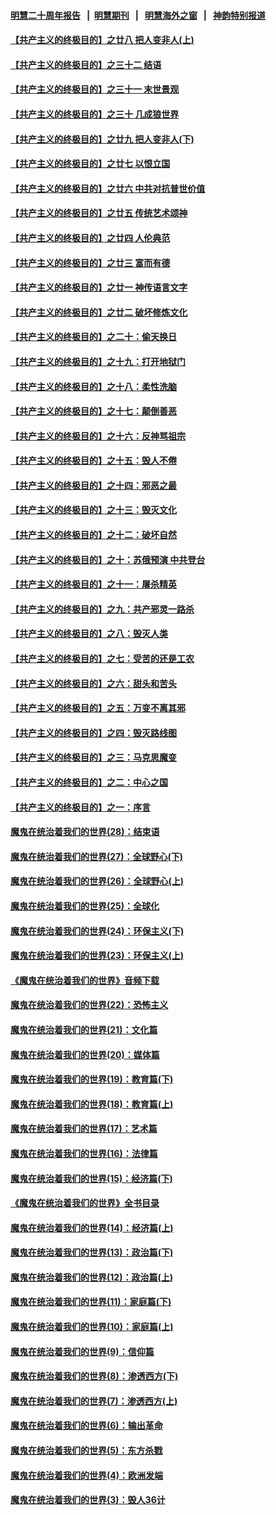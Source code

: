 #### [明慧二十周年报告](https://github.com/gfw-breaker/mh-reports/blob/master/README.md?t=07190941) &nbsp;&nbsp;|&nbsp;&nbsp;[明慧期刊](https://github.com/gfw-breaker/mh-qikan) &nbsp;&nbsp;|&nbsp;&nbsp; [明慧海外之窗](https://github.com/gfw-breaker/mh-news/blob/master/README.md?t=07190941) &nbsp;&nbsp;|&nbsp;&nbsp; [神韵特别报道](https://github.com/gfw-breaker/mh-news/blob/master/shenyun.md?t=07190941) 

#### [【共产主义的终极目的】之廿八 把人变非人(上)](../pages/nsc422/n11340492.md?t=07190941) 

#### [【共产主义的终极目的】之三十二 结语](../pages/nsc422/n11360535.md?t=07190941) 

#### [【共产主义的终极目的】之三十一 末世景观](../pages/nsc422/n11351129.md?t=07190941) 

#### [【共产主义的终极目的】之三十 几成狼世界](../pages/nsc422/n11348280.md?t=07190941) 

#### [【共产主义的终极目的】之廿九 把人变非人(下)](../pages/nsc422/n11344140.md?t=07190941) 

#### [【共产主义的终极目的】之廿七 以恨立国](../pages/nsc422/n11336944.md?t=07190941) 

#### [【共产主义的终极目的】之廿六 中共对抗普世价值](../pages/nsc422/n11324785.md?t=07190941) 

#### [【共产主义的终极目的】之廿五 传统艺术颂神](../pages/nsc422/n11296396.md?t=07190941) 

#### [【共产主义的终极目的】之廿四 人伦典范](../pages/nsc422/n11296397.md?t=07190941) 

#### [【共产主义的终极目的】之廿三 富而有德](../pages/nsc422/n11283598.md?t=07190941) 

#### [【共产主义的终极目的】之廿一 神传语言文字](../pages/nsc422/n11263265.md?t=07190941) 

#### [【共产主义的终极目的】之廿二 破坏修炼文化](../pages/nsc422/n11245728.md?t=07190941) 

#### [【共产主义的终极目的】之二十：偷天换日](../pages/nsc422/n11238846.md?t=07190941) 

#### [【共产主义的终极目的】之十九：打开地狱门](../pages/nsc422/n11206376.md?t=07190941) 

#### [【共产主义的终极目的】之十八：柔性洗脑](../pages/nsc422/n11199994.md?t=07190941) 

#### [【共产主义的终极目的】之十七：颠倒善恶](../pages/nsc422/n11179782.md?t=07190941) 

#### [【共产主义的终极目的】之十六：反神骂祖宗](../pages/nsc422/n11166798.md?t=07190941) 

#### [【共产主义的终极目的】之十五：毁人不倦](../pages/nsc422/n11166792.md?t=07190941) 

#### [【共产主义的终极目的】之十四：邪恶之最](../pages/nsc422/n11150249.md?t=07190941) 

#### [【共产主义的终极目的】之十三：毁灭文化](../pages/nsc422/n11135227.md?t=07190941) 

#### [【共产主义的终极目的】之十二：破坏自然](../pages/nsc422/n11135214.md?t=07190941) 

#### [【共产主义的终极目的】之十：苏俄预演 中共登台](../pages/nsc422/n11118424.md?t=07190941) 

#### [【共产主义的终极目的】之十一：屠杀精英](../pages/nsc422/n11118442.md?t=07190941) 

#### [【共产主义的终极目的】之九：共产邪灵一路杀](../pages/nsc422/n11114139.md?t=07190941) 

#### [【共产主义的终极目的】之八：毁灭人类](../pages/nsc422/n11108503.md?t=07190941) 

#### [【共产主义的终极目的】之七：受苦的还是工农](../pages/nsc422/n11101809.md?t=07190941) 

#### [【共产主义的终极目的】之六：甜头和苦头](../pages/nsc422/n11096971.md?t=07190941) 

#### [【共产主义的终极目的】之五：万变不离其邪](../pages/nsc422/n11091285.md?t=07190941) 

#### [【共产主义的终极目的】之四：毁灭路线图](../pages/nsc422/n11086284.md?t=07190941) 

#### [【共产主义的终极目的】之三：马克思魔变](../pages/nsc422/n11061941.md?t=07190941) 

#### [【共产主义的终极目的】之二：中心之国](../pages/nsc422/n11047728.md?t=07190941) 

#### [【共产主义的终极目的】之一：序言](../pages/nsc422/n11086077.md?t=07190941) 

#### [魔鬼在统治着我们的世界(28)：结束语](../pages/nsc422/n10936246.md?t=07190941) 

#### [魔鬼在统治着我们的世界(27)：全球野心(下)](../pages/nsc422/n10928319.md?t=07190941) 

#### [魔鬼在统治着我们的世界(26)：全球野心(上)](../pages/nsc422/n10900318.md?t=07190941) 

#### [魔鬼在统治着我们的世界(25)：全球化](../pages/nsc422/n10788205.md?t=07190941) 

#### [魔鬼在统治着我们的世界(24)：环保主义(下)](../pages/nsc422/n10695307.md?t=07190941) 

#### [魔鬼在统治着我们的世界(23)：环保主义(上)](../pages/nsc422/n10688613.md?t=07190941) 

#### [《魔鬼在统治着我们的世界》音频下载](../pages/nsc422/n10635553.md?t=07190941) 

#### [魔鬼在统治着我们的世界(22)：恐怖主义](../pages/nsc422/n10614727.md?t=07190941) 

#### [魔鬼在统治着我们的世界(21)：文化篇](../pages/nsc422/n10597706.md?t=07190941) 

#### [魔鬼在统治着我们的世界(20)：媒体篇](../pages/nsc422/n10586579.md?t=07190941) 

#### [魔鬼在统治着我们的世界(19)：教育篇(下)](../pages/nsc422/n10564808.md?t=07190941) 

#### [魔鬼在统治着我们的世界(18)：教育篇(上)](../pages/nsc422/n10526970.md?t=07190941) 

#### [魔鬼在统治着我们的世界(17)：艺术篇](../pages/nsc422/n10499093.md?t=07190941) 

#### [魔鬼在统治着我们的世界(16)：法律篇](../pages/nsc422/n10485969.md?t=07190941) 

#### [魔鬼在统治着我们的世界(15)：经济篇(下)](../pages/nsc422/n10469975.md?t=07190941) 

#### [《魔鬼在统治着我们的世界》全书目录](../pages/nsc422/n10464261.md?t=07190941) 

#### [魔鬼在统治着我们的世界(14)：经济篇(上)](../pages/nsc422/n10457370.md?t=07190941) 

#### [魔鬼在统治着我们的世界(13)：政治篇(下)](../pages/nsc422/n10448270.md?t=07190941) 

#### [魔鬼在统治着我们的世界(12)：政治篇(上)](../pages/nsc422/n10444576.md?t=07190941) 

#### [魔鬼在统治着我们的世界(11)：家庭篇(下)](../pages/nsc422/n10440961.md?t=07190941) 

#### [魔鬼在统治着我们的世界(10)：家庭篇(上)](../pages/nsc422/n10435448.md?t=07190941) 

#### [魔鬼在统治着我们的世界(9)：信仰篇](../pages/nsc422/n10432159.md?t=07190941) 

#### [魔鬼在统治着我们的世界(8)：渗透西方(下)](../pages/nsc422/n10429603.md?t=07190941) 

#### [魔鬼在统治着我们的世界(7)：渗透西方(上)](../pages/nsc422/n10426013.md?t=07190941) 

#### [魔鬼在统治着我们的世界(6)：输出革命](../pages/nsc422/n10421536.md?t=07190941) 

#### [魔鬼在统治着我们的世界(5)：东方杀戮](../pages/nsc422/n10417707.md?t=07190941) 

#### [魔鬼在统治着我们的世界(4)：欧洲发端](../pages/nsc422/n10414890.md?t=07190941) 

#### [魔鬼在统治着我们的世界(3)：毁人36计](../pages/nsc422/n10411583.md?t=07190941) 

